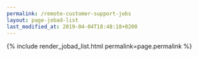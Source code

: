 ```yaml
---
permalink: /remote-customer-support-jobs
layout: page-jobad-list
last_modified_at: 2019-04-04T18:48:18+0200
---
```

{% include render_jobad_list.html permalink=page.permalink %}

